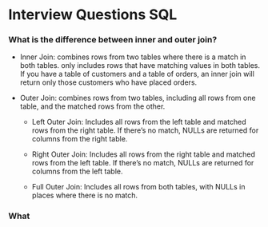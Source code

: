 # Interview Questions SQL

### What is the difference between inner and outer join?

- Inner Join: combines rows from two tables where there is a match in both tables. only includes rows that have matching values in both tables. If you have a table of customers and a table of orders, an inner join will return only those customers who have placed orders.

- Outer Join: combines rows from two tables, including all rows from one table, and the matched rows from the other.

  - Left Outer Join: Includes all rows from the left table and matched rows from the right table. If there’s no match, NULLs are returned for columns from the right table.

  - Right Outer Join: Includes all rows from the right table and matched rows from the left table. If there’s no match, NULLs are returned for columns from the left table.

  - Full Outer Join:  Includes all rows from both tables, with NULLs in places where there is no match.

### What